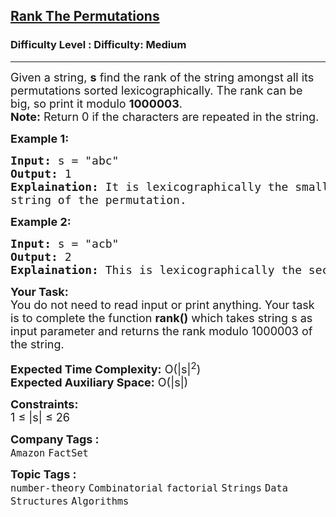 <h2><a href="https://www.geeksforgeeks.org/problems/rank-the-permutations2323/1?page=1&difficulty=Medium&status=unsolved&sortBy=submissions">Rank The Permutations</a></h2><h3>Difficulty Level : Difficulty: Medium</h3><hr><div class="problems_problem_content__Xm_eO"><p><span style="font-size: 18px;">Given a string, <strong>s</strong> find the rank of the string amongst all its permutations sorted lexicographically. The rank can be big, so print it modulo <strong>1000003</strong>.&nbsp;<br><strong>Note:</strong> Return 0 if the characters are repeated in the string.</span></p>
<p><strong><span style="font-size: 18px;">Example 1:</span></strong></p>
<pre><span style="font-size: 18px;"><strong>Input:</strong> s = "abc"
<strong>Output:</strong> 1
<strong>Explaination:</strong> It is lexicographically the smallest 
string of the permutation.</span></pre>
<p><strong><span style="font-size: 18px;">Example 2:</span></strong></p>
<pre><span style="font-size: 18px;"><strong>Input:</strong> s = "acb"
<strong>Output:</strong> 2
<strong>Explaination:</strong> This is lexicographically the second smallest string of the permutation.</span></pre>
<p><span style="font-size: 18px;"><strong>Your Task:</strong><br>You do not need to read input or print anything. Your task is to complete the function <strong>rank()</strong> which takes string s as input parameter and returns the rank modulo 1000003 of the string.</span></p>
<p><span style="font-size: 18px;"><strong>Expected Time Complexity:</strong> O(|s|<sup>2</sup>)<br><strong>Expected Auxiliary Space:</strong> O(|s|)</span></p>
<p><span style="font-size: 18px;"><strong>Constraints:</strong><br>1 ≤ |s| ≤ 26&nbsp;</span></p></div><p><span style=font-size:18px><strong>Company Tags : </strong><br><code>Amazon</code>&nbsp;<code>FactSet</code>&nbsp;<br><p><span style=font-size:18px><strong>Topic Tags : </strong><br><code>number-theory</code>&nbsp;<code>Combinatorial</code>&nbsp;<code>factorial</code>&nbsp;<code>Strings</code>&nbsp;<code>Data Structures</code>&nbsp;<code>Algorithms</code>&nbsp;